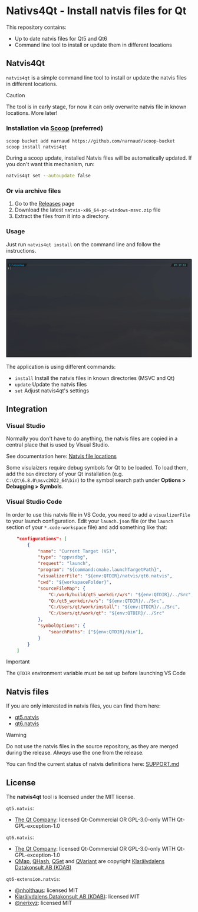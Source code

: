 # Nativs4Qt - Install natvis files for Qt

This repository contains:

- Up to date natvis files for Qt5 and Qt6
- Command line tool to install or update them in different locations

## Natvis4Qt

`natvis4qt` is a simple command line tool to install or update the natvis files in different locations.

> [!CAUTION]
> The tool is in early stage, for now it can only overwrite natvis file in known locations. More later!

### Installation via [Scoop](https://scoop.sh/) (preferred)

```batch
scoop bucket add narnaud https://github.com/narnaud/scoop-bucket
scoop install natvis4qt
```

During a scoop update, installed Natvis files will be automatically updated. If you don't want this mechanism, run:

```cmd
natvis4qt set --autoupdate false
```

### Or via archive files

1. Go to the [Releases](https://github.com/narnaud/natvis4qt/releases) page
2. Download the latest `natvis-x86_64-pc-windows-msvc.zip` file
3. Extract the files from it into a directory.

### Usage

Just run `natvis4qt install` on the command line and follow the instructions.

![Demo](assets/demo.gif)

The application is using different commands:

- `install`  Install the natvis files in known directories (MSVC and Qt)
- `update`   Update the natvis files
- `set`      Adjust natvis4qt's settings

## Integration

### Visual Studio

Normally you don't have to do anything, the natvis files are copied in a central place that is used by Visual Studio.

See documentation here: [Natvis file locations](https://learn.microsoft.com/en-us/visualstudio/debugger/create-custom-views-of-native-objects?view=vs-2022#BKMK_natvis_location)

Some visulaizers require debug symbols for Qt to be loaded. To load them, add the `bin` directory of your Qt installation (e.g. `C:\Qt\6.8.0\msvc2022_64\bin`) to the symbol search path under **Options > Debugging > Symbols**.

### Visual Studio Code

In order to use this natvis file in VS Code, you need to add a `visualizerFile` to your launch configuration. Edit your `launch.json` file (or the `launch` section of your `*.code-workspace` file) and add something like that:

```json
    "configurations": [
        {
            "name": "Current Target (VS)",
            "type": "cppvsdbg",
            "request": "launch",
            "program": "${command:cmake.launchTargetPath}",
            "visualizerFile": "${env:QTDIR}/natvis/qt6.natvis",
            "cwd": "${workspaceFolder}",
            "sourceFileMap": {
                "C:/work/build/qt5_workdir/w/s": "${env:QTDIR}/../Src",
                "Q:/qt5_workdir/w/s": "${env:QTDIR}/../Src",
                "C:/Users/qt/work/install": "${env:QTDIR}/../Src",
                "C:/Users/qt/work/qt": "${env:QTDIR}/../Src"
            },
            "symbolOptions": {
                "searchPaths": ["${env:QTDIR}/bin"],
            }
        }
    ]
```

> [!IMPORTANT]
> The `QTDIR` environment variable must be set up before launching VS Code

## Natvis files

If you are only interested in natvis files, you can find them here:

- [qt5.natvis](https://github.com/narnaud/natvis4qt/releases/latest/download/qt5.natvis)
- [qt6.natvis](https://github.com/narnaud/natvis4qt/releases/latest/download/qt6.natvis)

> [!WARNING]
> Do not use the natvis files in the source repository, as they are merged during the release.
> *Always* use the one from the release.

You can find the current status of natvis definitions here: [SUPPORT.md](SUPPORT.md)

## License

The **natvis4qt** tool is licensed under the MIT license.

`qt5.natvis`:

- [The Qt Company](https://www.qt.io/): licensed Qt-Commercial OR GPL-3.0-only WITH Qt-GPL-exception-1.0

`qt6.natvis`:

- [The Qt Company](https://www.qt.io/): licensed Qt-Commercial OR GPL-3.0-only WITH Qt-GPL-exception-1.0
- [QMap](https://github.com/qt-labs/vstools/commit/97dd70cd5b1c3c9a310377f03bf2a989d60bb1b1), [QHash](https://github.com/qt-labs/vstools/commit/71e0e9e7fecc6c1077c90a5ec739f5d89dcf5fa5), [QSet](https://github.com/qt-labs/vstools/commit/86270320212a8a9c7d3749613c4b5c189e2569fa) and [QVariant](https://github.com/qt-labs/vstools/commit/d21e92652c9728fb0512813f6938588b16ac39d1) are copyright [Klarälvdalens Datakonsult AB (KDAB)](https://www.kdab.com/)

`qt6-extension.natvis`:

- [@nholthaus](https://github.com/nholthaus): licensed MIT
- [Klarälvdalens Datakonsult AB (KDAB)](https://www.kdab.com/): licensed MIT
- [@nerixyz](https://github.com/Nerixyz): licensed MIT
